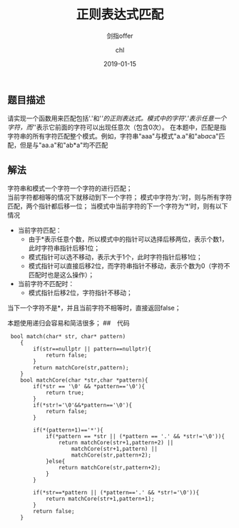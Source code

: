 ﻿---
layout:     post
title:      "正则表达式匹配"
subtitle:   "剑指offer"
date:       2019-01-15
author:     "chl"
header-img: "/img/jzoffer.jpg"
tags:
    - 剑指offer
    - 算法
    - 数据结构
--- 

## 题目描述
请实现一个函数用来匹配包括'.'和'*'的正则表达式。模式中的字符'.'表示任意一个字符，而'*'表示它前面的字符可以出现任意次（包含0次）。 在本题中，匹配是指字符串的所有字符匹配整个模式。例如，字符串"aaa"与模式"a.a"和"ab*ac*a"匹配，但是与"aa.a"和"ab*a"均不匹配


## 解法
字符串和模式一个字符一个字符的进行匹配；  
当前字符都相等的情况下就移动到下一个字符；
模式中字符为‘.’时，则与所有字符匹配，两个指针都后移一位；
当模式中当前字符的下一个字符为‘*’时，则有以下情况
- 当前字符匹配：
  - 由于*表示任意个数，所以模式中的指针可以选择后移两位，表示个数1，此时字符串指针后移1位；
  - 模式指针可以选不移动，表示大于1个，此时字符指针后移1位；
  - 模式指针可以直接后移2位，而字符串指针不移动，表示个数为0（字符不匹配时也是这么操作）；
- 当前字符不匹配时：
  - 模式指针后移2位，字符指针不移动；

当下一个字符不是*，并且当前字符不相等时，直接返回false；

本题使用递归会容易和简洁很多；
##　代码
```
 bool match(char* str, char* pattern)
    {
        if(str==nullptr || pattern==nullptr){
            return false;
        }
        return matchCore(str,pattern);
    }
    bool matchCore(char *str,char *pattern){
        if(*str == '\0' && *pattern=='\0'){
            return true;
        }        
        if(*str!='\0'&&*pattern=='\0'){
            return false;
        }
        
        if(*(pattern+1)=='*'){
            if(*pattern == *str || (*pattern == '.' && *str!='\0')){
                return matchCore(str+1,pattern+2) ||
                    matchCore(str+1,pattern) ||
                    matchCore(str,pattern+2);
            }else{
                return matchCore(str,pattern+2);
            }
        }
        
        if(*str==*pattern || (*pattern=='.' && *str!='\0')){
            return matchCore(str+1,pattern+1);
        }
        return false;
    }
```